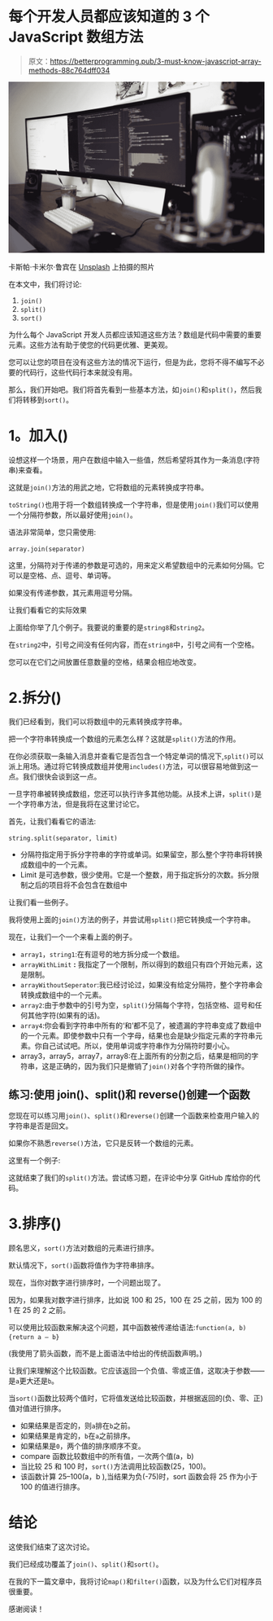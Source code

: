 # 每个开发人员都应该知道的 3 个 JavaScript 数组方法

> 原文：<https://betterprogramming.pub/3-must-know-javascript-array-methods-88c764dff034>

![](img/cab8d808061a8e50c224cb8e20a305cc.png)

卡斯帕·卡米尔·鲁宾在 [Unsplash](https://unsplash.com/search/photos/javascript?utm_source=unsplash&utm_medium=referral&utm_content=creditCopyText) 上拍摄的照片

在本文中，我们将讨论:

1.  `join()`
2.  `split()`
3.  `sort()`

为什么每个 JavaScript 开发人员都应该知道这些方法？数组是代码中需要的重要元素。这些方法有助于使您的代码更优雅、更美观。

您可以让您的项目在没有这些方法的情况下运行，但是为此，您将不得不编写不必要的代码行，这些代码行本来就没有用。

那么，我们开始吧。我们将首先看到一些基本方法，如`join()`和`split()`，然后我们将转移到`sort()`。

# **1。加入()**

设想这样一个场景，用户在数组中输入一些值，然后希望将其作为一条消息(字符串)来查看。

这就是`join()`方法的用武之地，它将数组的元素转换成字符串。

`toString()`也用于将一个数组转换成一个字符串，但是使用`join()`我们可以使用一个分隔符参数，所以最好使用`join()`。

语法非常简单，您只需使用:

`array.join(separator)`

这里，分隔符对于传递的参数是可选的，用来定义希望数组中的元素如何分隔。它可以是空格、点、逗号、单词等。

如果没有传递参数，其元素用逗号分隔。

让我们看看它的实际效果

上面给你举了几个例子。我要说的重要的是`string8`和`string2`。

在`string2`中，引号之间没有任何内容，而在`string8`中，引号之间有一个空格。

您可以在它们之间放置任意数量的空格，结果会相应地改变。

# 2.拆分()

我们已经看到，我们可以将数组中的元素转换成字符串。

把一个字符串转换成一个数组的元素怎么样？这就是`split()`方法的作用。

在你必须获取一条输入消息并查看它是否包含一个特定单词的情况下,`split()`可以派上用场。通过将它转换成数组并使用`includes()`方法，可以很容易地做到这一点。我们很快会谈到这一点。

一旦字符串被转换成数组，您还可以执行许多其他功能。从技术上讲，`split()`是一个字符串方法，但是我将在这里讨论它。

首先，让我们看看它的语法:

`string.split(separator, limit)`

*   分隔符指定用于拆分字符串的字符或单词。如果留空，那么整个字符串将转换成数组中的一个元素。
*   Limit 是可选参数，很少使用。它是一个整数，用于指定拆分的次数。拆分限制之后的项目将不会包含在数组中

让我们看一些例子。

我将使用上面的`join()`方法的例子，并尝试用`split()`把它转换成一个字符串。

现在，让我们一个一个来看上面的例子。

*   `array1`，`string1`:在有逗号的地方拆分成一个数组。
*   `arrayWithLimit` **:** 我指定了一个限制，所以得到的数组只有四个开始元素，这是限制。
*   `arrayWithoutSeperator`:我已经讨论过，如果没有给定分隔符，整个字符串会转换成数组中的一个元素。
*   `array2`:由于参数中的引号为空，`split()`分隔每个字符，包括空格、逗号和任何其他字符(如果有的话)。
*   `array4`:你会看到字符串中所有的‘和’都不见了，被遗漏的字符串变成了数组中的一个元素。即使参数中只有一个字母，结果也会是缺少指定元素的字符串元素。你自己试试吧。所以，使用单词或字符串作为分隔符时要小心。
*   array3，array5，array7，array8:在上面所有的分割之后，结果是相同的字符串，这是正确的，因为我们只是撤销了`join()`对各个字符所做的操作。

## 练习:使用 join()、split()和 reverse()创建一个函数

您现在可以练习用`join()`、`split()`和`reverse()`创建一个函数来检查用户输入的字符串是否是回文。

如果你不熟悉`reverse()`方法，它只是反转一个数组的元素。

这里有一个例子:

这就结束了我们的`split()`方法。尝试练习题，在评论中分享 GitHub 库给你的代码。

# 3.排序()

顾名思义，`sort()`方法对数组的元素进行排序。

默认情况下，`sort()`函数将值作为字符串排序。

现在，当你对数字进行排序时，一个问题出现了。

因为，如果我对数字进行排序，比如说 100 和 25，100 在 25 之前，因为 100 的 1 在 25 的 2 之前。

可以使用比较函数来解决这个问题，其中函数被传递给语法:`function(a, b){return a — b}`

(我使用了箭头函数，而不是上面语法中给出的传统函数声明。)

让我们来理解这个比较函数。它应该返回一个负值、零或正值，这取决于参数——是`a`更大还是`b`。

当`sort()`函数比较两个值时，它将值发送给比较函数，并根据返回的(负、零、正)值对值进行排序。

*   如果结果是否定的，则`a`排在`b`之前。
*   如果结果是肯定的，`b`在`a`之前排序。
*   如果结果是`0`，两个值的排序顺序不变。
*   compare 函数比较数组中的所有值，一次两个值(a，b)
*   当比较 25 和 100 时，`sort()`方法调用比较函数(25，100)。
*   该函数计算 25–100(a，b ),当结果为负(-75)时，sort 函数会将 25 作为小于 100 的值进行排序。

# 结论

这使我们结束了这次讨论。

我们已经成功覆盖了`join()`、`split()`和`sort()`。

在我的下一篇文章中，我将讨论`map()`和`filter()`函数，以及为什么它们对程序员很重要。

感谢阅读！